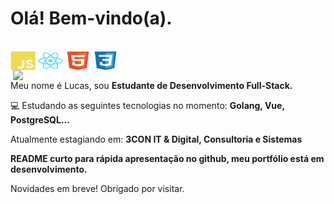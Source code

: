 # Olá! Bem-vindo(a).
<div style="display: inline_block" align="left"><br>
  <img align="center" alt="Lucas-Js" height="30" width="40" src="https://raw.githubusercontent.com/devicons/devicon/master/icons/javascript/javascript-plain.svg">
  <img align="center" alt="Lucas-React" height="30" width="40" src="https://raw.githubusercontent.com/devicons/devicon/master/icons/react/react-original.svg">
  <img align="center" alt="Lucas-HTML" height="30" width="40" src="https://raw.githubusercontent.com/devicons/devicon/master/icons/html5/html5-original.svg">
  <img align="center" alt="Lucas-CSS" height="30" width="40" src="https://raw.githubusercontent.com/devicons/devicon/master/icons/css3/css3-original.svg">
</div>

<img src="https://raw.githubusercontent.com/MicaelliMedeiros/micaellimedeiros/master/image/computer-illustration.png" min-width="500px" max-width="500px" width="500px" align="right">

<p align="left"> 
  Meu nome é Lucas, sou <strong>Estudante de Desenvolvimento Full-Stack.</strong><br>
</p>

<p align="left">
   💻 Estudando as seguintes tecnologias no momento: <strong>Golang, Vue, PostgreSQL...</strong>
</p>

<p align="left">
  Atualmente estagiando em: <strong>3CON IT & Digital, Consultoria e Sistemas</strong>
</p>


<strong>README curto para rápida apresentação no github, meu portfólio está em desenvolvimento.</strong>

Novidades em breve! Obrigado por visitar.
